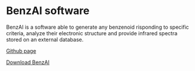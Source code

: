 <html>
<head>
    <meta charset='utf-8'>
    <meta http-equiv='X-UA-Compatible' content='IE=edge'>
    <title>BenzAI</title>
    <meta name='viewport' content='width=device-width, initial-scale=1'>
</head>
<body>
    <h1 class="w3-text-teal">BenzAI software</h1>
    <p>
    BenzAI is a software able to generate any benzenoid risponding to specific criteria, analyze their electronic structure and provide infrared spectra stored on an external database.
    </p>
    <p><a href="https://github.com/benzAI-team/BenzAI">Github page</a></p>
    <p><a href="https://github.com/benzAI-team/BenzAI/releases">Download BenzAI</a></p>
</body>
</html>
